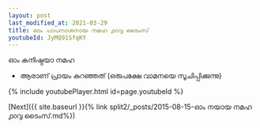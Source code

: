 ```yaml
---
layout: post
last_modified_at: 2021-03-29
title: ഓം പാപനാശനായ നമഹ ൧൦൮ ടൈംസ്
youtubeId: JyMQ91SfqKY
---
```

 
 
 ഓം കനിഷ്ഠയാ നമഹ 
 
 -  ആരാണ് പ്രായം കുറഞ്ഞത് (ഒരുപക്ഷേ വാമനയെ സൂചിപ്പിക്കുന്നു) 
 
  
 
  
 
 
 
 
 
 


{% include youtubePlayer.html id=page.youtubeId %}
 
[Next]({{ site.baseurl }}{% link  split2/_posts/2015-08-15-ഓം നയായ നമഹ ൧൦൮ ടൈംസ്.md%})
 

